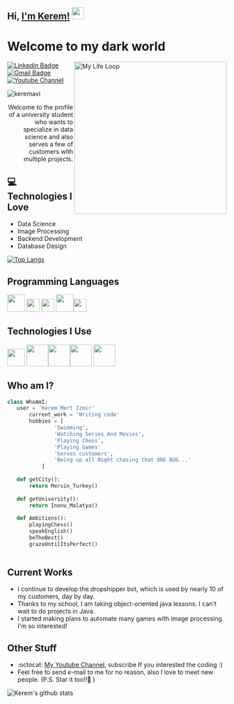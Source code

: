 ## Hi, [I'm Kerem!](https://www.youtube.com/channel/UCA_8wb6R2bav-Kv8RraLHtw)  <img src="https://media.giphy.com/media/hvRJCLFzcasrR4ia7z/giphy.gif" width="28px" height="28px">

<h1>Welcome to my dark world</h1> 

<img src = 'https://github.com/linuxkerem/keremavi/blob/main/images/myLifeLoop.gif' alt = 'My Life Loop' width='350' align='right'/>

[![Linkedin Badge](https://img.shields.io/badge/-Kerem%20Mert%20Izmir-blue?style=flat-square&logo=Linkedin&logoColor=white&link=https://www.linkedin.com/in/kerem-izmir-35a226221)](https://www.linkedin.com/in/kerem-izmir-35a226221) [![Gmail Badge](https://img.shields.io/badge/keremmertizmir39@gmail.com-c14438?style=flat-square&logo=Gmail&logoColor=white&link=mailto:keremmertizmir39@gmail.com)](mailto:keremmertizmir39@gmail.com) [![Youtube Channel](https://img.shields.io/badge/-Kerem-c14438?style=flat-square&logo=Youtube&link=https://www.youtube.com/channel/UCA_8wb6R2bav-Kv8RraLHtw)](https://www.youtube.com/channel/UCA_8wb6R2bav-Kv8RraLHtw)
<p align="left"> <img src="https://komarev.com/ghpvc/?username=keremavi" alt="keremavi" /> </p>

<div style="text-align: right">Welcome to the profile of a university student who wants to specialize in data science and also serves a few of customers with multiple projects.</div>

## :computer: Technologies I Love
* Data Science
* Image Processing
* Backend Development
* Database Design

[![Top Langs](https://github-readme-stats.vercel.app/api/top-langs/?username=linuxkerem&layout=compact)](https://github.com/anuraghazra/github-readme-stats)

## Programming Languages
<img src = 'https://github.com/linuxkerem/keremavi/blob/main/images/python.png' width='40'/> <img src = 'https://github.com/linuxkerem/keremavi/blob/main/images/java.png' width='30'/> <img src = 'https://github.com/linuxkerem/keremavi/blob/main/images/c.png' width='30'/> <img src = 'https://github.com/linuxkerem/keremavi/blob/main/images/html.png' width='40'/><img src = 'https://github.com/linuxkerem/keremavi/blob/main/images/css.png' width='30'/> 

 ## Technologies I Use
 <img src = 'https://github.com/linuxkerem/keremavi/blob/main/images/excel.png' width='40'/>  <img src = 'https://github.com/linuxkerem/keremavi/blob/main/images/mysql.png' height='50'/><img src = 'https://github.com/linuxkerem/keremavi/blob/main/images/opencv.png' width='50'/><img src = 'https://github.com/linuxkerem/keremavi/blob/main/images/requests.png' width='50'/> <img src = 'https://github.com/linuxkerem/keremavi/blob/main/images/selenium.png' width='50'/>
 
 ## Who am I?
 ```python
 class WhoAmI:
 	user = 'Kerem Mert Izmir'
		current_work = 'Writing code'
		hobbies = [
				'Swimming',
				'Watching Series And Movies',
				'Playing Chess',
				'Playing Games'
				'Serves customers',
				'Being up all Night chasing that ONE BUG...'
			]
	
	def getCity():
		return Mersin_Turkey()
	
	def getUniversity():
		return Inonu_Malatya()
	
	def Ambitions():
		playingChess()
		speakEnglish()
		beTheBest()
		grazeUntilItsPerfect()
	
 ```
 
## Current Works
 * I continue to develop the dropshipper bot, which is used by nearly 10 of my customers, day by day.
 * Thanks to my school, I am taking object-oriented java lessons. I can't wait to do projects in Java.
 * I started making plans to automate many games with image processing. I'm so interested!
 
## Other Stuff
  - :octocat: [My Youtube Channel](https://www.youtube.com/channel/UCA_8wb6R2bav-Kv8RraLHtw), subscribe If you interested the coding :) 
  - Feel free to send e-mail to me for no reason, also I love to meet new people. (P.S. Star it too!!:grimacing: )

![Kerem's github stats](https://github-readme-stats.vercel.app/api?username=linuxkerem&show_icons=true&hide=[%22issues%22])
 
 
